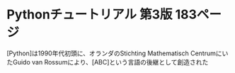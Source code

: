 # Pythonチュートリアル 第3版 183ページ
 [Python]は1990年代初頭に、オランダのStichting Mathematisch CentrumにいたGuido van Rossumにより、[ABC]という言語の後継として創造された
